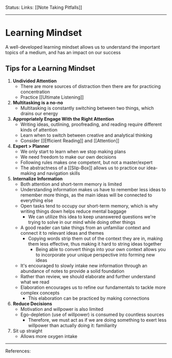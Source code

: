 Status:
Links: [[Note Taking Pitfalls]]
___
# Learning Mindset
A well-developed learning mindset allows us to understand the important topics of a medium, and has an impact on our success
## Tips for a Learning Mindset
1. **Undivided Attention**
	- There are more sources of distraction then there are for practicing concentration
	- Practice [[Ultimate Listening]]
2. **Multitasking is a no-no**
	- Multitasking is constantly switching between two things, which drains our energy
3. **Appropriately Engage With the Right Attention**
	- Writing ideas, outlining, proofreading, and reading require different kinds of attention
	- Learn when to switch between creative and analytical thinking
	- Consider [[Efficient Reading]] and [[Attention]]
4. **Expert > Planner**
	- We only start to learn when we stop making plans
	- We need freedom to make our own decisions
	- Following rules makes one competent, but not a master/expert
	- The abstractness of a [[Slip-Box]] allows us to practice our idea-making and navigation skills
5. **Internalize Information**
	- Both attention and short-term memory is limited
	- Understanding information makes us have to remember less ideas to remember more things, as the main ideas will be connected to everything else
	- Open tasks tend to occupy our short-term memory, which is why writing things down helps reduce mental baggage
		- We can utilize this idea to keep unanswered questions we're trying to solve in our mind while doing other things
	- A good reader can take things from an unfamiliar context and connect it to relevant ideas and themes
		- Copying words strip them out of the context they are in, making them less effective, thus making it hard to string ideas together
			- Being able to convert things into your own context allows you to incorporate your unique perspective into forming new ideas
	-  It's encouraged to slowly intake new information through an abundance of notes to provide a solid foundation
	- Rather than review, we should elaborate and further understand what we read
	- Elaboration encourages us to refine our fundamentals to tackle more complex concepts
		- This elaboration can be practiced by making connections
6. **Reduce Decisions**
	- Motivation and willpower is also limited
	- Ego-depletion (use of willpower) is consumed by countless sources
		- Therefore, we must act as if we are doing something to exert less willpower than actually doing it: familiarity
7. Sit up straight
	- Allows more oxygen intake
___
References: